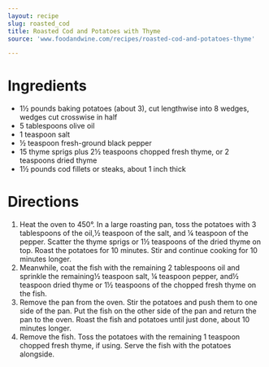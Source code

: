 ```yaml
---
layout: recipe
slug: roasted_cod
title: Roasted Cod and Potatoes with Thyme
source: 'www.foodandwine.com/recipes/roasted-cod-and-potatoes-thyme'

---
```


# Ingredients 

- 1½ pounds baking potatoes (about 3), cut lengthwise into 8 wedges, wedges cut crosswise in half
- 5 tablespoons olive oil
- 1 teaspoon salt
- ½ teaspoon fresh-ground black pepper
- 15 thyme sprigs plus 2½ teaspoons chopped fresh thyme, or 2 teaspoons dried thyme
- 1½ pounds cod fillets or steaks, about 1 inch thick

# Directions 

1. Heat the oven to 450°. In a large roasting pan, toss the potatoes with 3 tablespoons of the oil,½ teaspoon of the salt, and ¼ teaspoon of the pepper. Scatter the thyme sprigs or 1½ teaspoons of the dried thyme on top. Roast the potatoes for 10 minutes. Stir and continue cooking for 10 minutes longer.
2. Meanwhile, coat the fish with the remaining 2 tablespoons oil and sprinkle the remaining½ teaspoon salt, ¼ teaspoon pepper, and½ teaspoon dried thyme or 1½ teaspoons of the chopped fresh thyme on the fish.
3. Remove the pan from the oven. Stir the potatoes and push them to one side of the pan. Put the fish on the other side of the pan and return the pan to the oven. Roast the fish and potatoes until just done, about 10 minutes longer.
4. Remove the fish. Toss the potatoes with the remaining 1 teaspoon chopped fresh thyme, if using. Serve the fish with the potatoes alongside.
